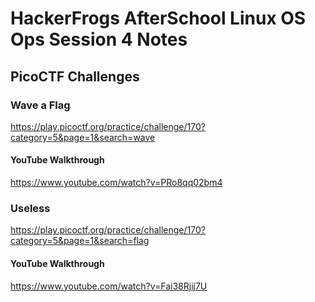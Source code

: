 # HackerFrogs AfterSchool Linux OS Ops Session 4 Notes
## PicoCTF Challenges
### Wave a Flag
https://play.picoctf.org/practice/challenge/170?category=5&page=1&search=wave
#### YouTube Walkthrough
https://www.youtube.com/watch?v=PRo8qq02bm4
### Useless
https://play.picoctf.org/practice/challenge/170?category=5&page=1&search=flag
#### YouTube Walkthrough
https://www.youtube.com/watch?v=Fai38Rjij7U
